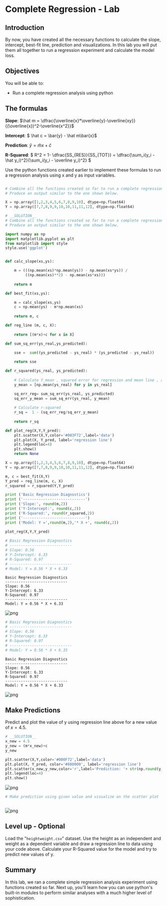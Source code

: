 
# Complete Regression - Lab

## Introduction
By now, you have created all the necessary functions to calculate the slope, intercept, best-fit line, prediction and visualizations. In this lab you will put them all together to run a regression experiment and calculate the model loss. 

## Objectives

You will be able to:

* Run a complete regression analysis using python

## The formulas

**Slope**: 
$\hat m = \dfrac{\overline{x}*\overline{y}-\overline{xy}}{(\overline{x})^2-\overline{x^2}}$


**Intercept**: $ \hat c = \bar{y} - \hat m\bar{x}$

**Prediction**: $\hat{y} = \hat mx + \hat c$

**R-Squared**: 
$ R^2 = 1- \dfrac{SS_{RES}}{SS_{TOT}} = \dfrac{\sum_i(y_i - \hat y_i)^2}{\sum_i(y_i - \overline y_i)^2} $


Use the python functions created earlier to implement these formulas to run a regression analysis using x and y as input variables. 


```python

# Combine all the functions created so far to run a complete regression experiment. 
# Produce an output similar to the one shown below. 

X = np.array([1,2,3,4,5,6,7,8,9,10], dtype=np.float64)
Y = np.array([7,7,8,9,9,10,10,11,11,12], dtype=np.float64)

```


```python
# __SOLUTION__ 
# Combine all the functions created so far to run a complete regression experiment. 
# Produce an output similar to the one shown below. 

import numpy as np
import matplotlib.pyplot as plt
from matplotlib import style
style.use('ggplot')


def calc_slope(xs,ys):

    m = (((np.mean(xs)*np.mean(ys)) - np.mean(xs*ys)) /
         ((np.mean(xs)**2) - np.mean(xs*xs)))
    
    return m

def best_fit(xs,ys):

    m = calc_slope(xs,ys)
    c = np.mean(ys) - m*np.mean(xs)
    
    return m, c

def reg_line (m, c, X):
    
    return [(m*x)+c for x in X]

def sum_sq_err(ys_real,ys_predicted):

    sse =  sum((ys_predicted - ys_real) * (ys_predicted - ys_real))
    
    return sse

def r_squared(ys_real, ys_predicted):
    
    # Calculate Y_mean , squared error for regression and mean line , and calculate r-squared
    y_mean = [np.mean(ys_real) for y in ys_real]

    sq_err_reg= sum_sq_err(ys_real, ys_predicted)
    sq_err_y_mean = sum_sq_err(ys_real, y_mean)
    
    # Calculate r-squared 
    r_sq =  1 - (sq_err_reg/sq_err_y_mean)
    
    return r_sq

def plot_reg(X,Y,Y_pred):
    plt.scatter(X,Y,color='#003F72',label='data')
    plt.plot(X, Y_pred, label='regression line')
    plt.legend(loc=4)
    plt.show()
    return None

X = np.array([1,2,3,4,5,6,7,8,9,10], dtype=np.float64)
Y = np.array([7,7,8,9,9,10,10,11,11,12], dtype=np.float64)

m, c = best_fit(X,Y)
Y_pred = reg_line(m, c, X)
r_squared = r_squared(Y,Y_pred)

print ('Basic Regression Diagnostics')
print ('----------------------------')
print ('Slope:', round(m,2))
print ('Y-Intercept:', round(c,2))
print ('R-Squared:', round(r_squared,2))
print ('----------------------------')
print ('Model: Y =',round(m,2),'* X +', round(c,2))

plot_reg(X,Y,Y_pred)
       
# Basic Regression Diagnostics
# ----------------------------
# Slope: 0.56
# Y-Intercept: 6.33
# R-Squared: 0.97
# ----------------------------
# Model: Y = 0.56 * X + 6.33
```

    Basic Regression Diagnostics
    ----------------------------
    Slope: 0.56
    Y-Intercept: 6.33
    R-Squared: 0.97
    ----------------------------
    Model: Y = 0.56 * X + 6.33



![png](index_files/index_2_1.png)



```python
# Basic Regression Diagnostics
# ----------------------------
# Slope: 0.56
# Y-Intercept: 6.33
# R-Squared: 0.97
# ----------------------------
# Model: Y = 0.56 * X + 6.33
```

    Basic Regression Diagnostics
    ----------------------------
    Slope: 0.56
    Y-Intercept: 6.33
    R-Squared: 0.97
    ----------------------------
    Model: Y = 0.56 * X + 6.33



![png](index_files/index_3_1.png)


## Make Predictions

Predict and plot the value of y using regression line above for a new value of $x = 4.5$.


```python
# __SOLUTION__ 
x_new = 4.5
y_new = (m*x_new)+c
y_new

plt.scatter(X,Y,color='#000F72',label='data')
plt.plot(X, Y_pred, color='#880000', label='regression line')
plt.scatter(x_new,y_new,color='r',label='Prediction: '+ str(np.round(y_new,1)))
plt.legend(loc=4)
plt.show()

```


![png](index_files/index_5_0.png)



```python
# Make prediction using given value and visualize on the scatter plot

```


```python

```


![png](index_files/index_7_0.png)


## Level up - Optional 
Load the "`heightweight.csv`" dataset. Use the height as an independent and weight as a dependent variable and draw a regression line to data using your code above. Calculate your R-Squared value for the model and try to predict new values of y. 

## Summary

In this lab, we ran a complete simple regression analysis experiment using functions created so far. Next up, you'll learn how you can use python's built-in modules to perform similar analyses with a much higher level of sophistication. 
